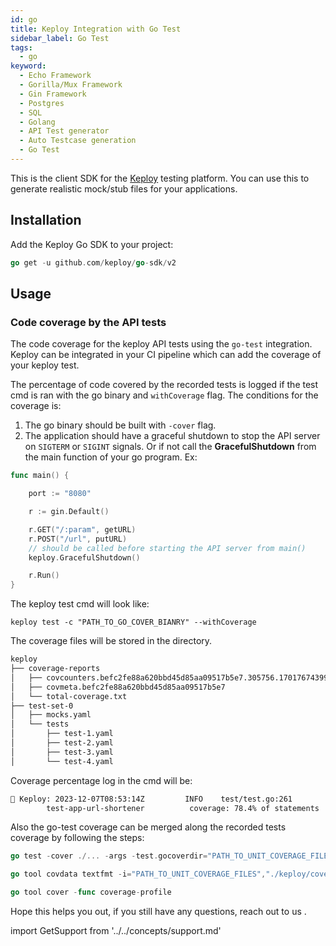 ```yaml
---
id: go
title: Keploy Integration with Go Test
sidebar_label: Go Test
tags:
  - go
keyword:
  - Echo Framework
  - Gorilla/Mux Framework
  - Gin Framework
  - Postgres
  - SQL
  - Golang
  - API Test generator
  - Auto Testcase generation
  - Go Test
---
```


This is the client SDK for the [Keploy](https://github.com/keploy/keploy) testing platform. You can use this to generate
realistic mock/stub files for your applications.

## Installation

Add the Keploy Go SDK to your project:

```go
go get -u github.com/keploy/go-sdk/v2
```

## Usage

### Code coverage by the API tests

The code coverage for the keploy API tests using the `go-test` integration. Keploy can be integrated in your CI pipeline
which can add the coverage of your keploy test.

The percentage of code covered by the recorded tests is logged if the test cmd is ran with the go binary
and `withCoverage` flag. The conditions for the coverage is:

1. The go binary should be built with `-cover` flag.
2. The application should have a graceful shutdown to stop the API server on `SIGTERM` or `SIGINT` signals. Or if not
   call the **GracefulShutdown** from the main function of your go program. Ex:

```go
func main() {

	port := "8080"

	r := gin.Default()

	r.GET("/:param", getURL)
	r.POST("/url", putURL)
	// should be called before starting the API server from main()
	keploy.GracefulShutdown()

	r.Run()
}
```

The keploy test cmd will look like:

```shell
keploy test -c "PATH_TO_GO_COVER_BIANRY" --withCoverage
```

The coverage files will be stored in the directory.

```bash
keploy
├── coverage-reports
│   ├── covcounters.befc2fe88a620bbd45d85aa09517b5e7.305756.1701767439933176870
│   ├── covmeta.befc2fe88a620bbd45d85aa09517b5e7
│   └── total-coverage.txt
├── test-set-0
│   ├── mocks.yaml
│   └── tests
│       ├── test-1.yaml
│       ├── test-2.yaml
│       ├── test-3.yaml
│       └── test-4.yaml
```

Coverage percentage log in the cmd will be:

```bash
🐰 Keploy: 2023-12-07T08:53:14Z         INFO    test/test.go:261
        test-app-url-shortener          coverage: 78.4% of statements
```

Also the go-test coverage can be merged along the recorded tests coverage by following the steps:

```go
go test -cover ./... -args -test.gocoverdir="PATH_TO_UNIT_COVERAGE_FILES"

go tool covdata textfmt -i="PATH_TO_UNIT_COVERAGE_FILES","./keploy/coverage-reports" -o coverage-profile

go tool cover -func coverage-profile
```

<!-- ### Create mocks/stubs for your unit-test

These mocks/stubs are realistic and frees you up from writing them manually. Keploy creates `readable/editable`
mocks/stubs yaml files which can be referenced in any of your unit-tests tests. An example is mentioned
in [Mocking/Stubbing for unit tests](#example) section

1. Install [keploy](https://github.com/keploy/keploy#quick-installation) binary
2. **Record**: To record you can import the keploy mocking library and set the mode to record mode and run you
   databases. This should generate a file containing the mocks/stubs.

```go
import(
    "github.com/keploy/go-sdk/v2/keploy"
)

// Inside your unit test
...
err := keploy.New(keploy.Config{
	Mode: keploy.MODE_RECORD, // It can be MODE_TEST or MODE_OFF. Default is MODE_TEST. Default MODE_TEST
    Name: "<stub_name/mock_name>" // TestSuite name to record the mock or test the mocks
	Path: "<local_path_for_saving_mock>", // optional. It can be relative(./internals) or absolute(/users/xyz/...)
	MuteKeployLogs: false, // optional. It can be true or false. If it is true keploy logs will be not shown in the unit test terminal. Default: false
	delay: 10, // by default it is 5 . This delay is for running keploy
})
...
```

At the end of the test case you can add the following function which will terminate keploy if not keploy will be running
even after unit test is run

```go
keploy.KillProcessOnPort()
```

3. **Mock**: To mock dependency as per the content of the generated file (during testing) - just set the `Mode` config
   to `keploy.MODE_TEST` eg:

```go
err := keploy.New(keploy.Config{
	Mode: keploy.MODE_TEST,
	Name: "<stub_name/mock_name>"
	Path: "<local_path_for_saving_mock>",
	MubeKeployLogs: false,
	delay: 10,
})
```

#### Example

Mocks/Stubs can be generated for external dependency calls of go unit tests as `readable/editable` yaml files using
Keploy.

```go
package main

import (
	"bytes"
	"encoding/json"
	"fmt"
	"net/http"
	"net/http/httptest"
	"testing"

	"github.com/gin-gonic/gin"
	"github.com/keploy/go-sdk/v2/keploy"
)

func setup(t *testing.T) {
	err := keploy.New(keploy.Config{
		Name:           "TestPutURL",
		Mode:           keploy.MODE_RECORD, // change to MODE_TEST when you run in test mode
		Path:           "/home/ubuntu/dont_touch/samples-go/gin-mongo",
		MuteKeployLogs: false,
		Delay:          15,
	})
	if err != nil {
		t.Fatalf("error while running keploy: %v", err)
	}
	dbName, collection := "keploy", "url-shortener"
	client, err := New("localhost:27017", dbName)
	if err != nil {
		panic("Failed to initialize MongoDB: " + err.Error())
	}
	db := client.Database(dbName)
	col = db.Collection(collection)
}

func TestPutURL(t *testing.T) {

	defer keploy.KillProcessOnPort()
	setup(t)

	r := gin.Default()
	r.GET("/:param", getURL)
	r.POST("/url", putURL)

	data := map[string]string{
		"url": "https://www.example.com",
	}
	payload, err := json.Marshal(data)
	if err != nil {
		t.Fatalf("rfe: %v\n", err)
	}

	req, err := http.NewRequest(http.MethodPost, "/url", bytes.NewBuffer(payload))
	if err != nil {
		t.Fatalf("Couldn't create request: %v\n", err)
	}
	req.Header.Set("Content-Type", "application/json")

	w := httptest.NewRecorder()
	r.ServeHTTP(w, req)

	// Checking if the URL was successfully shortened and stored
	if w.Code != http.StatusOK {
		t.Fatalf("Expected HTTP 200 OK, but got %v", w.Code)
	}

	var response map[string]interface{}
	err = json.Unmarshal(w.Body.Bytes(), &response)
	if err != nil {
		t.Fatalf("Failed to unmarshal response: %v\n", err)
	}
	fmt.Println("response-url" + response["url"].(string))

	if response["url"] == nil || response["ts"] == nil {
		t.Fatalf("Response did not contain expected fields")
	}
}
``` -->

Hope this helps you out, if you still have any questions, reach out to us .

import GetSupport from '../../concepts/support.md'

<GetSupport/>
